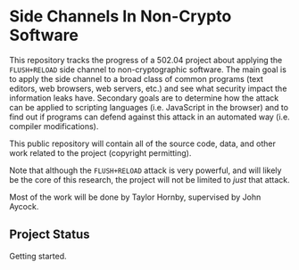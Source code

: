 Side Channels In Non-Crypto Software
=====================================

This repository tracks the progress of a 502.04 project about applying the
`FLUSH+RELOAD` side channel to non-cryptographic software. The main goal is to
apply the side channel to a broad class of common programs (text editors, web
browsers, web servers, etc.) and see what security impact the information leaks
have. Secondary goals are to determine how the attack can be applied to
scripting languages (i.e. JavaScript in the browser) and to find out if programs
can defend against this attack in an automated way (i.e. compiler
modifications).

This public repository will contain all of the source code, data, and other work
related to the project (copyright permitting).

Note that although the `FLUSH+RELOAD` attack is very powerful, and will likely
be the core of this research, the project will not be limited to *just* that
attack.

Most of the work will be done by Taylor Hornby, supervised by John Aycock.

Project Status
--------------

Getting started.
